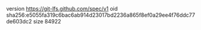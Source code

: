 version https://git-lfs.github.com/spec/v1
oid sha256:e5055fa319c6bac6ab914d23017bd2236a865f8ef0a29ee4f76ddc77de603dc2
size 84922
